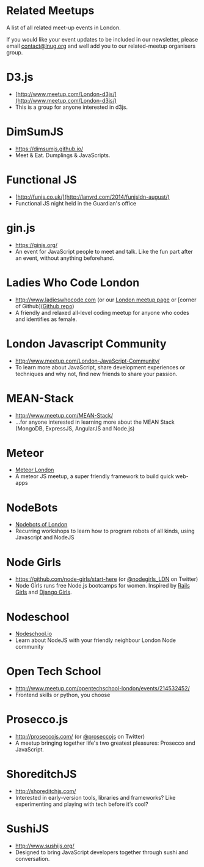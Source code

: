 Related Meetups
==========

A list of all related meet-up events in London.

If you would like your event updates to be included in our newsletter, please email contact@lnug.org and well add you to our related-meetup organisers group.

# D3.js
* [http://www.meetup.com/London-d3js/](http://www.meetup.com/London-d3js/)
* This is a group for anyone interested in d3js.

# DimSumJS
* https://dimsumjs.github.io/
* Meet & Eat. Dumplings & JavaScripts.

# Functional JS
* [http://funjs.co.uk/](http://lanyrd.com/2014/funjsldn-august/)
* Functional JS night held in the Guardian's office

# gin.js
* https://ginjs.org/
* An event for JavaScript people to meet and talk. Like the fun part after an event, without anything beforehand.

# Ladies Who Code London
* http://www.ladieswhocode.com (or our [London meetup page](http://www.meetup.com/Ladies-Who-Code-UK/) or [corner of Github]([Github repo](https://github.com/ladieswhocode/london))
* A friendly and relaxed all-level coding meetup for anyone who codes and identifies as female.

# London Javascript Community
* http://www.meetup.com/London-JavaScript-Community/
* To learn more about JavaScript, share development experiences or techniques and why not, find new friends to share your passion.

# MEAN-Stack
* http://www.meetup.com/MEAN-Stack/
* ...for anyone interested in learning more about the MEAN Stack (MongoDB, ExpressJS, AngularJS and Node.js)

# Meteor
* [Meteor London](http://www.meetup.com/Meteor-London)
* A meteor JS meetup, a super friendly framework to build quick web-apps

# NodeBots
* [Nodebots of London](http://www.meetup.com/NodeBots-of-London)
* Recurring workshops to learn how to program robots of all kinds, using Javascript and NodeJS

# Node Girls
* https://github.com/node-girls/start-here (or [@nodegirls_LDN](twitter.com/nodegirls_LDN) on Twitter)
* Node Girls runs free Node.js bootcamps for women. Inspired by [Rails Girls](http://railsgirls.com/) and [Django Girls](https://djangogirls.org/).

# Nodeschool
* [Nodeschool.io](http://nodeschool.io)
* Learn about NodeJS with your friendly neighbour London Node community

# Open Tech School
* http://www.meetup.com/opentechschool-london/events/214532452/
* Frontend skills or python, you choose

# Prosecco.js
* http://proseccojs.com/ (or [@proseccojs](twitter.com/proseccojs) on Twitter)
* A meetup bringing together life's two greatest pleasures: Prosecco and JavaScript.

# ShoreditchJS
* http://shoreditchjs.com/
* Interested in early-version tools, libraries and frameworks? Like experimenting and playing with tech before it’s cool?

# SushiJS
* http://www.sushijs.org/
* Designed to bring JavaScript developers together through sushi and conversation.
